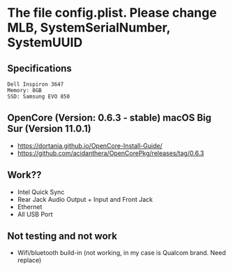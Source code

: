 # The file config.plist. Please change MLB, SystemSerialNumber, SystemUUID 
## Specifications
```
Dell Inspiron 3647
Memory: 8GB
SSD: Samsung EVO 850
```
## OpenCore (Version: 0.6.3 - stable) macOS Big Sur (Version 11.0.1)
- https://dortania.github.io/OpenCore-Install-Guide/
- https://github.com/acidanthera/OpenCorePkg/releases/tag/0.6.3

## Work??
- Intel Quick Sync
- Rear Jack Audio Output + Input and Front Jack
- Ethernet
- All USB Port
## Not testing and not work
- Wifi/bluetooth build-in (not working, in my case is Qualcom brand. Need replace)
